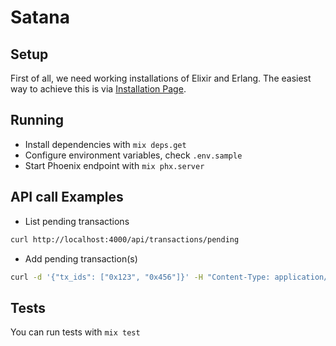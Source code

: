 # Satana

## Setup

First of all, we need working installations of Elixir and Erlang. The
easiest way to achieve this is via [Installation Page](https://elixir-lang.org/install.html).

## Running

- Install dependencies with `mix deps.get`
- Configure environment variables, check `.env.sample`
- Start Phoenix endpoint with `mix phx.server`

## API call Examples

- List pending transactions

```sh
curl http://localhost:4000/api/transactions/pending
```

- Add pending transaction(s)

```sh
curl -d '{"tx_ids": ["0x123", "0x456"]}' -H "Content-Type: application/json" -X POST http:/localhost:4000/api/transactions
```

## Tests

You can run tests with `mix test`
